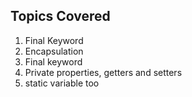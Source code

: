 ## Topics Covered
1. Final Keyword
2. Encapsulation
3. Final keyword
4. Private properties, getters and setters
5. static variable too
